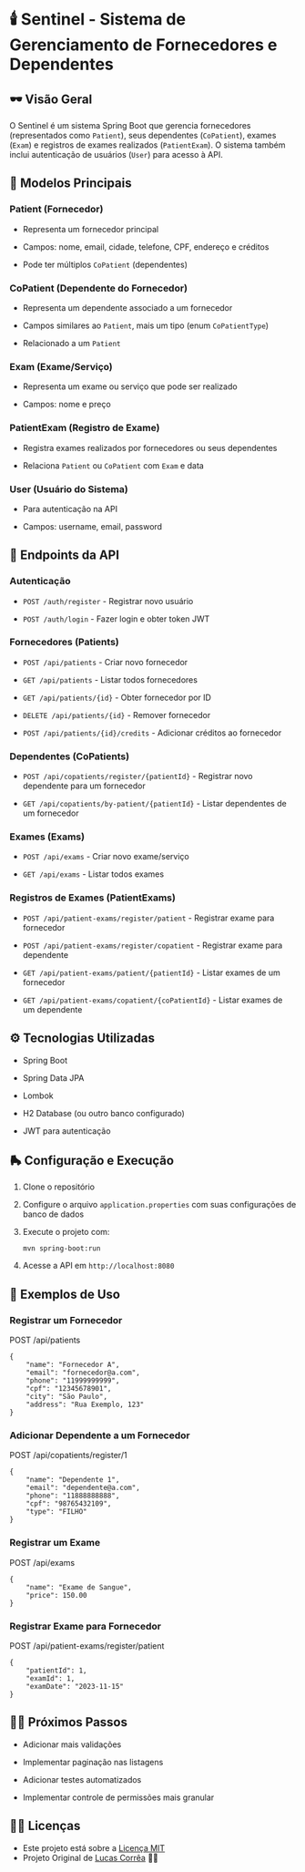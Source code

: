 # 🕯️ Sentinel - Sistema de Gerenciamento de Fornecedores e Dependentes

## 🕶️ Visão Geral

O Sentinel é um sistema Spring Boot que gerencia fornecedores (representados como  `Patient`), seus dependentes (`CoPatient`), exames (`Exam`) e registros de exames realizados (`PatientExam`). O sistema também inclui autenticação de usuários (`User`) para acesso à API.

## 🎪 Modelos Principais

### Patient (Fornecedor)

-   Representa um fornecedor principal
    
-   Campos: nome, email, cidade, telefone, CPF, endereço e créditos
    
-   Pode ter múltiplos  `CoPatient`  (dependentes)
    

### CoPatient (Dependente do Fornecedor)

-   Representa um dependente associado a um fornecedor
    
-   Campos similares ao `Patient`, mais um tipo (enum  `CoPatientType`)
    
-   Relacionado a um  `Patient`
    

### Exam (Exame/Serviço)

-   Representa um exame ou serviço que pode ser realizado
    
-   Campos: nome e preço
    

### PatientExam (Registro de Exame)

-   Registra exames realizados por fornecedores ou seus dependentes
    
-   Relaciona  `Patient`  ou  `CoPatient`  com  `Exam`  e data
    

### User (Usuário do Sistema)

-   Para autenticação na API
    
-   Campos: username, email, password
    

## 🚩 Endpoints da API

### Autenticação

-   `POST /auth/register`  - Registrar novo usuário
    
-   `POST /auth/login`  - Fazer login e obter token JWT
    

### Fornecedores (Patients)

-   `POST /api/patients`  - Criar novo fornecedor
    
-   `GET /api/patients`  - Listar todos fornecedores
    
-   `GET /api/patients/{id}`  - Obter fornecedor por ID
    
-   `DELETE /api/patients/{id}`  - Remover fornecedor
    
-   `POST /api/patients/{id}/credits`  - Adicionar créditos ao fornecedor
    

### Dependentes (CoPatients)

-   `POST /api/copatients/register/{patientId}`  - Registrar novo dependente para um fornecedor
    
-   `GET /api/copatients/by-patient/{patientId}`  - Listar dependentes de um fornecedor
    

### Exames (Exams)

-   `POST /api/exams`  - Criar novo exame/serviço
    
-   `GET /api/exams`  - Listar todos exames
    

### Registros de Exames (PatientExams)

-   `POST /api/patient-exams/register/patient`  - Registrar exame para fornecedor
    
-   `POST /api/patient-exams/register/copatient`  - Registrar exame para dependente
    
-   `GET /api/patient-exams/patient/{patientId}`  - Listar exames de um fornecedor
    
-   `GET /api/patient-exams/copatient/{coPatientId}`  - Listar exames de um dependente
    

## ⚙️ Tecnologias Utilizadas

-   Spring Boot
    
-   Spring Data JPA
    
-   Lombok
    
-   H2 Database (ou outro banco configurado)
    
-   JWT para autenticação
    

## 🛼 Configuração e Execução

1.  Clone o repositório
    
2.  Configure o arquivo  `application.properties`  com suas configurações de banco de dados
    
3.  Execute o projeto com:
    
	    mvn spring-boot:run
    
4.  Acesse a API em  `http://localhost:8080`

## 📔 Exemplos de Uso

### Registrar um Fornecedor


POST /api/patients

    {
        "name": "Fornecedor A",
        "email": "fornecedor@a.com",
        "phone": "11999999999",
        "cpf": "12345678901",
        "city": "São Paulo",
        "address": "Rua Exemplo, 123"
    }

### Adicionar Dependente a um Fornecedor

POST /api/copatients/register/1

    {
        "name": "Dependente 1",
        "email": "dependente@a.com",
        "phone": "11888888888",
        "cpf": "98765432109",
        "type": "FILHO"
    }

### Registrar um Exame

POST /api/exams

    {
        "name": "Exame de Sangue",
        "price": 150.00
    }

### Registrar Exame para Fornecedor

POST /api/patient-exams/register/patient

    {
        "patientId": 1,
        "examId": 1,
        "examDate": "2023-11-15"
    }

## 🚶‍♂️ Próximos Passos

-   Adicionar mais validações
    
-   Implementar paginação nas listagens
    
-   Adicionar testes automatizados
    
-   Implementar controle de permissões mais granular

## 🚶‍♂️ Licenças

- Este projeto está sobre a [Licença MIT](www.google.com)
- Projeto Original de [Lucas Corrêa](https://github.com/LucaoCorrea) 🧑‍💻


